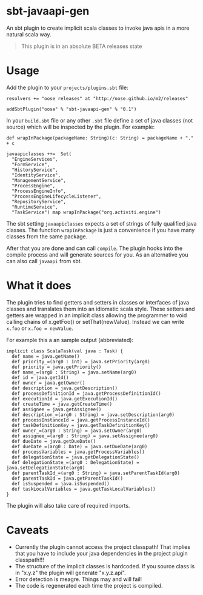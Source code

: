 sbt-javaapi-gen
===============

An sbt plugin to create implicit scala classes to invoke java apis in a more natural scala way.

> This plugin is in an absolute BETA releases state

Usage
=====

Add the plugin to your `projects/plugins.sbt` file:

    resolvers += "oose releases" at "http://oose.github.io/m2/releases"
    
    addSbtPlugin("oose" % "sbt-javaapi-gen" % "0.1")

In your `build.sbt` file or any other `.sbt` file define a set of java classes (not source) which will be inspected by the plugin. For example:

    def wrapInPackage(packageName: String)(c: String) = packageName + "." + c
    
    javaapiclasses ++=  Set(
      "EngineServices",
      "FormService",
      "HistoryService",
      "IdentityService",
      "ManagementService",
      "ProcessEngine",
      "ProcessEngineInfo",
      "ProcessEngineLifecycleListener",
      "RepositoryService",
      "RuntimeService",
      "TaskService") map wrapInPackage("org.activiti.engine")

The sbt setting `javaapiclasses` expects a set of strings of fully qualified java classes. The function `wrapInPackage` is just a convenience if you have many classes from the same package.

After that you are done and can call `compile`. The plugin hooks into the compile process and will generate sources for you. As an alternative you can also call `javaapi` from sbt.

What it does
============

The plugin tries to find getters and setters in classes or interfaces of java classes and translates them into an idiomatic scala style. These setters and getters are wrapped in an implicit class allowing the programmer to void calling chains of x.getFoo() or setThat(newValue). Instead we can write `x.foo` or `x.foo = newValue`.

For example this a an sample output (abbreviated):

    implicit class ScalaTask(val java : Task) {
      def name = java.getName()
      def priority_=(arg0 : Int) = java.setPriority(arg0)
      def priority = java.getPriority()
      def name_=(arg0 : String) = java.setName(arg0)
      def id = java.getId()
      def owner = java.getOwner()
      def description = java.getDescription()
      def processDefinitionId = java.getProcessDefinitionId()
      def executionId = java.getExecutionId()
      def createTime = java.getCreateTime()
      def assignee = java.getAssignee()
      def description_=(arg0 : String) = java.setDescription(arg0)
      def processInstanceId = java.getProcessInstanceId()
      def taskDefinitionKey = java.getTaskDefinitionKey()
      def owner_=(arg0 : String) = java.setOwner(arg0)
      def assignee_=(arg0 : String) = java.setAssignee(arg0)
      def dueDate = java.getDueDate()
      def dueDate_=(arg0 : Date) = java.setDueDate(arg0)
      def processVariables = java.getProcessVariables()
      def delegationState = java.getDelegationState()
      def delegationState_=(arg0 : DelegationState) = java.setDelegationState(arg0)
      def parentTaskId_=(arg0 : String) = java.setParentTaskId(arg0)
      def parentTaskId = java.getParentTaskId()
      def isSuspended = java.isSuspended()
      def taskLocalVariables = java.getTaskLocalVariables()
    }

The plugin will also take care of required imports.

Caveats
=======

* Currently the plugin cannot access the project classpath! That implies that you have to include your java dependencies in the project plugin classpath!!!
* The structure of the implicit classes is hardcoded. If you source class is in "x.y.z" the plugin will generate "x.y.z.api".
* Error detection is meagre. Things may and will fail!
* The code is regenerated each time the project is compiled.


